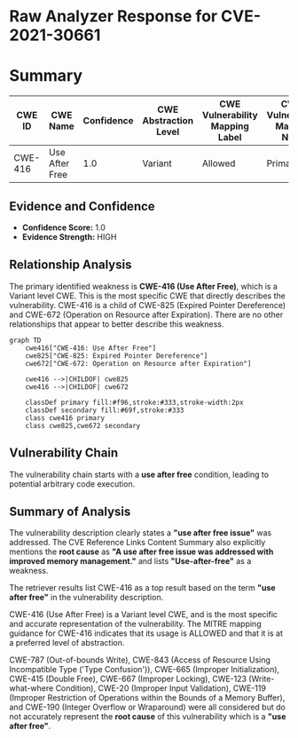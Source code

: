 # Raw Analyzer Response for CVE-2021-30661

# Summary
| CWE ID | CWE Name | Confidence | CWE Abstraction Level | CWE Vulnerability Mapping Label | CWE-Vulnerability Mapping Notes |
|---|---|---|---|---|---|
| CWE-416 | Use After Free | 1.0 | Variant | Allowed | Primary CWE |

## Evidence and Confidence

*   **Confidence Score:** 1.0
*   **Evidence Strength:** HIGH

## Relationship Analysis
The primary identified weakness is **CWE-416 (Use After Free)**, which is a Variant level CWE. This is the most specific CWE that directly describes the vulnerability. CWE-416 is a child of CWE-825 (Expired Pointer Dereference) and CWE-672 (Operation on Resource after Expiration). There are no other relationships that appear to better describe this weakness.

```mermaid
graph TD
    cwe416["CWE-416: Use After Free"]
    cwe825["CWE-825: Expired Pointer Dereference"]
    cwe672["CWE-672: Operation on Resource after Expiration"]
    
    cwe416 -->|CHILDOF| cwe825
    cwe416 -->|CHILDOF| cwe672
    
    classDef primary fill:#f96,stroke:#333,stroke-width:2px
    classDef secondary fill:#69f,stroke:#333
    class cwe416 primary
    class cwe825,cwe672 secondary
```

## Vulnerability Chain
The vulnerability chain starts with a **use after free** condition, leading to potential arbitrary code execution.

## Summary of Analysis
The vulnerability description clearly states a **"use after free issue"** was addressed. The CVE Reference Links Content Summary also explicitly mentions the **root cause** as **"A use after free issue was addressed with improved memory management."** and lists **"Use-after-free"** as a weakness.

The retriever results list CWE-416 as a top result based on the term **"use after free"** in the vulnerability description.

CWE-416 (Use After Free) is a Variant level CWE, and is the most specific and accurate representation of the vulnerability. The MITRE mapping guidance for CWE-416 indicates that its usage is ALLOWED and that it is at a preferred level of abstraction.

CWE-787 (Out-of-bounds Write), CWE-843 (Access of Resource Using Incompatible Type ('Type Confusion')), CWE-665 (Improper Initialization), CWE-415 (Double Free), CWE-667 (Improper Locking), CWE-123 (Write-what-where Condition), CWE-20 (Improper Input Validation), CWE-119 (Improper Restriction of Operations within the Bounds of a Memory Buffer), and CWE-190 (Integer Overflow or Wraparound) were all considered but do not accurately represent the **root cause** of this vulnerability which is a **"use after free"**.